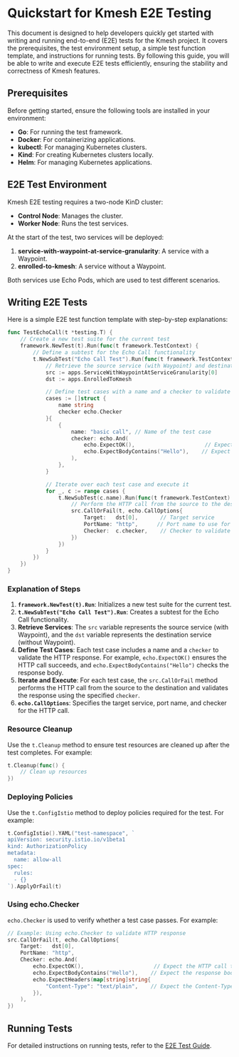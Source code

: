 # Quickstart for Kmesh E2E Testing

This document is designed to help developers quickly get started with writing and running end-to-end (E2E) tests for the Kmesh project. It covers the prerequisites, the test environment setup, a simple test function template, and instructions for running tests. By following this guide, you will be able to write and execute E2E tests efficiently, ensuring the stability and correctness of Kmesh features.

## Prerequisites

Before getting started, ensure the following tools are installed in your environment:

- **Go**: For running the test framework.
- **Docker**: For containerizing applications.
- **kubectl**: For managing Kubernetes clusters.
- **Kind**: For creating Kubernetes clusters locally.
- **Helm**: For managing Kubernetes applications.

## E2E Test Environment

Kmesh E2E testing requires a two-node KinD cluster:

- **Control Node**: Manages the cluster.
- **Worker Node**: Runs the test services.

At the start of the test, two services will be deployed:

1. **service-with-waypoint-at-service-granularity**: A service with a Waypoint.
2. **enrolled-to-kmesh**: A service without a Waypoint.

Both services use Echo Pods, which are used to test different scenarios.

## Writing E2E Tests

Here is a simple E2E test function template with step-by-step explanations:

```go
func TestEchoCall(t *testing.T) {
    // Create a new test suite for the current test
    framework.NewTest(t).Run(func(t framework.TestContext) {
        // Define a subtest for the Echo Call functionality
        t.NewSubTest("Echo Call Test").Run(func(t framework.TestContext) {
            // Retrieve the source service (with Waypoint) and destination service (without Waypoint)
            src := apps.ServiceWithWaypointAtServiceGranularity[0]
            dst := apps.EnrolledToKmesh

            // Define test cases with a name and a checker to validate the response
            cases := []struct {
                name string
                checker echo.Checker
            }{
                {
                    name: "basic call", // Name of the test case
                    checker: echo.And(
                        echo.ExpectOK(),                      // Expect the HTTP call to succeed
                        echo.ExpectBodyContains("Hello"),    // Expect the response body to contain "Hello"
                    ),
                },
            }

            // Iterate over each test case and execute it
            for _, c := range cases {
                t.NewSubTest(c.name).Run(func(t framework.TestContext) {
                    // Perform the HTTP call from the source to the destination
                    src.CallOrFail(t, echo.CallOptions{
                        Target:   dst[0],       // Target service
                        PortName: "http",      // Port name to use for the call
                        Checker:  c.checker,    // Checker to validate the response
                    })
                })
            }
        })
    })
}
```

### Explanation of Steps

1. **`framework.NewTest(t).Run`**: Initializes a new test suite for the current test.
2. **`t.NewSubTest("Echo Call Test").Run`**: Creates a subtest for the Echo Call functionality.
3. **Retrieve Services**: The `src` variable represents the source service (with Waypoint), and the `dst` variable represents the destination service (without Waypoint).
4. **Define Test Cases**: Each test case includes a name and a `checker` to validate the HTTP response. For example, `echo.ExpectOK()` ensures the HTTP call succeeds, and `echo.ExpectBodyContains("Hello")` checks the response body.
5. **Iterate and Execute**: For each test case, the `src.CallOrFail` method performs the HTTP call from the source to the destination and validates the response using the specified `checker`.
6. **`echo.CallOptions`**: Specifies the target service, port name, and checker for the HTTP call.

### Resource Cleanup

Use the `t.Cleanup` method to ensure test resources are cleaned up after the test completes. For example:

```go
t.Cleanup(func() {
    // Clean up resources
})
```

### Deploying Policies

Use the `t.ConfigIstio` method to deploy policies required for the test. For example:

```go
t.ConfigIstio().YAML("test-namespace", `
apiVersion: security.istio.io/v1beta1
kind: AuthorizationPolicy
metadata:
  name: allow-all
spec:
  rules:
  - {}
`).ApplyOrFail(t)
```

### Using echo.Checker

`echo.Checker` is used to verify whether a test case passes. For example:

```go
// Example: Using echo.Checker to validate HTTP response
src.CallOrFail(t, echo.CallOptions{
    Target:   dst[0],
    PortName: "http",
    Checker: echo.And(
        echo.ExpectOK(),                      // Expect the HTTP call to succeed
        echo.ExpectBodyContains("Hello"),    // Expect the response body to contain "Hello"
        echo.ExpectHeaders(map[string]string{
            "Content-Type": "text/plain",    // Expect the Content-Type header to be "text/plain"
        }),
    ),
})
```

## Running Tests

For detailed instructions on running tests, refer to the [E2E Test Guide](https://kmesh.net/docs/developer-guide/Tests/e2e-test).
